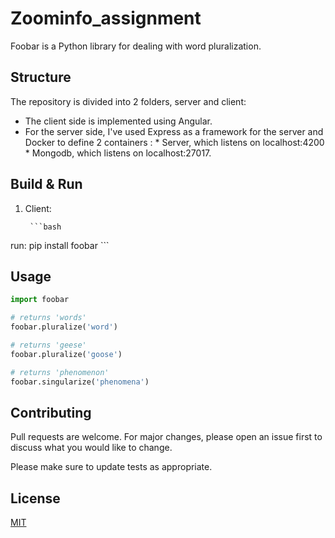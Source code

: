 # Zoominfo_assignment

Foobar is a Python library for dealing with word pluralization.

## Structure

The repository is divided into 2 folders, server and client:

*  The client side is implemented using Angular.
*  For the server side, 
   I've used Express as a framework for the server and Docker to define 2 containers :
         *  Server, which listens on localhost:4200
         *  Mongodb, which listens on localhost:27017.

## Build & Run

1. Client: 

        ```bash
 run:  pip install foobar
        ```

## Usage

```python
import foobar

# returns 'words'
foobar.pluralize('word')

# returns 'geese'
foobar.pluralize('goose')

# returns 'phenomenon'
foobar.singularize('phenomena')
```

## Contributing
Pull requests are welcome. For major changes, please open an issue first to discuss what you would like to change.

Please make sure to update tests as appropriate.

## License
[MIT](https://choosealicense.com/licenses/mit/)
